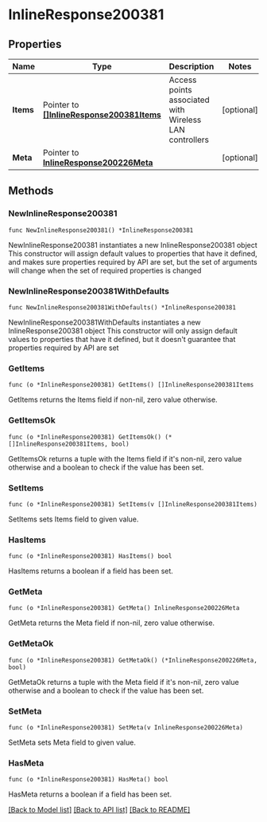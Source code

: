 # InlineResponse200381

## Properties

Name | Type | Description | Notes
------------ | ------------- | ------------- | -------------
**Items** | Pointer to [**[]InlineResponse200381Items**](InlineResponse200381Items.md) | Access points associated with Wireless LAN controllers | [optional] 
**Meta** | Pointer to [**InlineResponse200226Meta**](InlineResponse200226Meta.md) |  | [optional] 

## Methods

### NewInlineResponse200381

`func NewInlineResponse200381() *InlineResponse200381`

NewInlineResponse200381 instantiates a new InlineResponse200381 object
This constructor will assign default values to properties that have it defined,
and makes sure properties required by API are set, but the set of arguments
will change when the set of required properties is changed

### NewInlineResponse200381WithDefaults

`func NewInlineResponse200381WithDefaults() *InlineResponse200381`

NewInlineResponse200381WithDefaults instantiates a new InlineResponse200381 object
This constructor will only assign default values to properties that have it defined,
but it doesn't guarantee that properties required by API are set

### GetItems

`func (o *InlineResponse200381) GetItems() []InlineResponse200381Items`

GetItems returns the Items field if non-nil, zero value otherwise.

### GetItemsOk

`func (o *InlineResponse200381) GetItemsOk() (*[]InlineResponse200381Items, bool)`

GetItemsOk returns a tuple with the Items field if it's non-nil, zero value otherwise
and a boolean to check if the value has been set.

### SetItems

`func (o *InlineResponse200381) SetItems(v []InlineResponse200381Items)`

SetItems sets Items field to given value.

### HasItems

`func (o *InlineResponse200381) HasItems() bool`

HasItems returns a boolean if a field has been set.

### GetMeta

`func (o *InlineResponse200381) GetMeta() InlineResponse200226Meta`

GetMeta returns the Meta field if non-nil, zero value otherwise.

### GetMetaOk

`func (o *InlineResponse200381) GetMetaOk() (*InlineResponse200226Meta, bool)`

GetMetaOk returns a tuple with the Meta field if it's non-nil, zero value otherwise
and a boolean to check if the value has been set.

### SetMeta

`func (o *InlineResponse200381) SetMeta(v InlineResponse200226Meta)`

SetMeta sets Meta field to given value.

### HasMeta

`func (o *InlineResponse200381) HasMeta() bool`

HasMeta returns a boolean if a field has been set.


[[Back to Model list]](../README.md#documentation-for-models) [[Back to API list]](../README.md#documentation-for-api-endpoints) [[Back to README]](../README.md)


